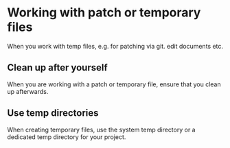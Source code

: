 # Working with patch or temporary files

When you work with temp files, e.g. for patching via git. edit documents etc.

## Clean up after yourself
When you are working with a patch or temporary file, ensure that you clean up afterwards.

## Use temp directories
When creating temporary files, use the system temp directory or a dedicated temp directory for your project.

